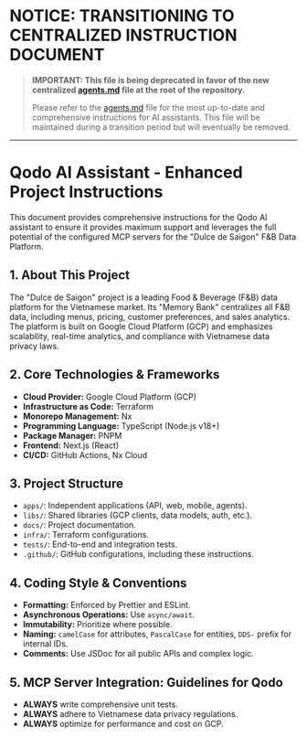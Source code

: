 # NOTICE: TRANSITIONING TO CENTRALIZED INSTRUCTION DOCUMENT

> **IMPORTANT: This file is being deprecated in favor of the new centralized [agents.md](/agents.md) file at the root of the repository.**
>
> Please refer to the [agents.md](/agents.md) file for the most up-to-date and comprehensive instructions for AI assistants.
> This file will be maintained during a transition period but will eventually be removed.

---

# Qodo AI Assistant - Enhanced Project Instructions

This document provides comprehensive instructions for the Qodo AI assistant to ensure it provides maximum support and leverages the full potential of the configured MCP servers for the "Dulce de Saigon" F&B Data Platform.

## 1. About This Project

The "Dulce de Saigon" project is a leading Food & Beverage (F&B) data platform for the Vietnamese market. Its "Memory Bank" centralizes all F&B data, including menus, pricing, customer preferences, and sales analytics. The platform is built on Google Cloud Platform (GCP) and emphasizes scalability, real-time analytics, and compliance with Vietnamese data privacy laws.

## 2. Core Technologies & Frameworks

- **Cloud Provider:** Google Cloud Platform (GCP)
- **Infrastructure as Code:** Terraform
- **Monorepo Management:** Nx
- **Programming Language:** TypeScript (Node.js v18+)
- **Package Manager:** PNPM
- **Frontend:** Next.js (React)
- **CI/CD:** GitHub Actions, Nx Cloud

## 3. Project Structure

- `apps/`: Independent applications (API, web, mobile, agents).
- `libs/`: Shared libraries (GCP clients, data models, auth, etc.).
- `docs/`: Project documentation.
- `infra/`: Terraform configurations.
- `tests/`: End-to-end and integration tests.
- `.github/`: GitHub configurations, including these instructions.

## 4. Coding Style & Conventions

- **Formatting:** Enforced by Prettier and ESLint.
- **Asynchronous Operations:** Use `async/await`.
- **Immutability:** Prioritize where possible.
- **Naming:** `camelCase` for attributes, `PascalCase` for entities, `DDS-` prefix for internal IDs.
- **Comments:** Use JSDoc for all public APIs and complex logic.

## 5. MCP Server Integration: Guidelines for Qodo

- **ALWAYS** write comprehensive unit tests.
- **ALWAYS** adhere to Vietnamese data privacy regulations.
- **ALWAYS** optimize for performance and cost on GCP.
